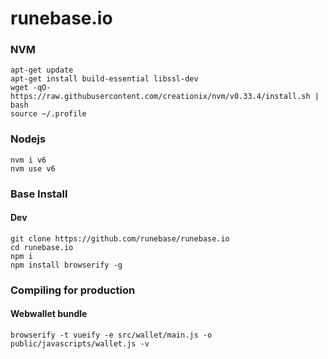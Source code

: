 # runebase.io

### NVM
```
apt-get update
apt-get install build-essential libssl-dev
wget -qO- https://raw.githubusercontent.com/creationix/nvm/v0.33.4/install.sh | bash
source ~/.profile

```

### Nodejs
```
nvm i v6
nvm use v6

```

### Base Install

#### Dev
```
git clone https://github.com/runebase/runebase.io
cd runebase.io
npm i
npm install browserify -g

```


### Compiling for production

#### Webwallet bundle


```
browserify -t vueify -e src/wallet/main.js -o public/javascripts/wallet.js -v

```

